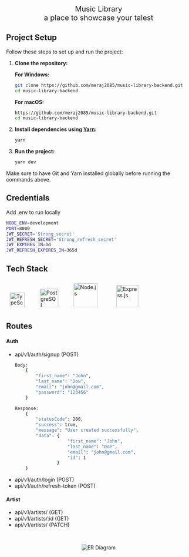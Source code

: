 <p align="center" style="font-size: 20px;">Music Library
<br/> a place to showcase your talest</p>

## Project Setup

Follow these steps to set up and run the project:

1. **Clone the repository:**

    **For Windows:**
    ```bash
    git clone https://github.com/meraj2085/music-library-backend.git
    cd music-library-backend
    ```

    **For macOS:**
    ```bash
    https://github.com/meraj2085/music-library-backend.git
    cd music-library-backend
    ```

2. **Install dependencies using [Yarn](https://yarnpkg.com/):**
    ```bash
    yarn
    ```

3. **Run the project:**
    ```bash
    yarn dev
    ```

Make sure to have Git and Yarn installed globally before running the commands above.


## Credentials

Add .env to run locally

```bash
NODE_ENV=development
PORT=8000
JWT_SECRET='Strong_secret'
JWT_REFRESH_SECRET='Strong_refresh_secret'
JWT_EXPIRES_IN=1d
JWT_REFRESH_EXPIRES_IN=365d

```



## Tech Stack

<div align="left">  
<a href="https://www.typescriptlang.org/" target="_blank"><img style="margin: 10px" src="https://profilinator.rishav.dev/skills-assets/typescript-original.svg" alt="TypeScript" height="40" /></a>  
<span style="margin: 0 10px;">&nbsp;</span>
<a href="https://www.postgresql.org/" target="_blank"><img src="https://profilinator.rishav.dev/skills-assets/postgresql-original-wordmark.svg" alt="PostgreSQL" height="50" /></a> 
<span style="margin: 0 10px;">&nbsp;</span>
<a href="https://nodejs.org/" target="_blank"><img style="margin: 10px" src="https://profilinator.rishav.dev/skills-assets/nodejs-original-wordmark.svg" alt="Node.js" height="65" /></a>  
<span style="margin: 0 10px;">&nbsp;</span>
<a href="https://expressjs.com/" target="_blank"><img style="margin: 10px" src="https://profilinator.rishav.dev/skills-assets/express-original-wordmark.svg" alt="Express.js" height="60" /></a>  
</div>


## Routes

#### Auth

- api/v1/auth/signup (POST)
    ```bash
    Body: 
        {
            "first_name": "John",
            "last_name": "Dow",
            "email": "john@gmail.com",
            "password": "123456"
        }
    
    Response:
        {
            "statusCode": 200,
            "success": true,
            "message": "User created successfully",
            "data": {
                        "first_name": "John",
                        "last_name": "Doe",
                        "email": "john@gmail.com",
                        "id": 1
                    }
        }
    ```
- api/v1/auth/login (POST)
- api/v1/auth/refresh-token (POST)

#### Artist

- api/v1/artists/ (GET)
- api/v1/artists/:id (GET)
- api/v1/artists/ (PATCH)

<span style="margin: 10 0;">&nbsp;</span>


<p align="center">
  <img src="https://res.cloudinary.com/dn163fium/image/upload/v1705394276/d9v6eifmj3xzryai3p1t.png" alt="ER Diagram" style="max-width: 300px;">
</p>